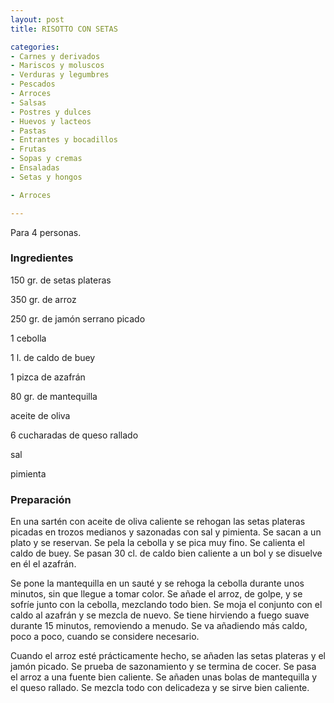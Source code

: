 ```yaml
---
layout: post
title: RISOTTO CON SETAS

categories:
- Carnes y derivados
- Mariscos y moluscos
- Verduras y legumbres
- Pescados
- Arroces
- Salsas
- Postres y dulces
- Huevos y lacteos
- Pastas
- Entrantes y bocadillos
- Frutas
- Sopas y cremas
- Ensaladas
- Setas y hongos

- Arroces

---
```


Para 4 personas.

<h3>Ingredientes</h3>

150 gr. de setas plateras

350 gr. de arroz

250 gr. de jamón serrano picado

1 cebolla

1 l. de caldo de buey

1 pizca de azafrán

80 gr. de mantequilla

aceite de oliva

6 cucharadas de queso rallado

sal

pimienta

<h3>Preparación</h3>

En una sartén con aceite de oliva caliente se rehogan las setas plateras picadas en trozos medianos y sazonadas con sal y pimienta. Se sacan a un plato y se reservan. Se pela la cebolla y se pica muy fino. Se calienta el caldo de buey. Se pasan 30 cl. de caldo bien caliente a un bol y se disuelve en él el azafrán.

Se pone la mantequilla en un sauté y se rehoga la cebolla durante unos minutos, sin que llegue a tomar color. Se añade el arroz, de golpe, y se sofríe junto con la cebolla, mezclando todo bien. Se moja el conjunto con el caldo al azafrán y se mezcla de nuevo. Se tiene hirviendo a fuego suave durante 15 minutos, removiendo a menudo. Se va añadiendo más caldo, poco a poco, cuando se considere necesario.

Cuando el arroz esté prácticamente hecho, se añaden las setas plateras y el jamón picado. Se prueba de sazonamiento y se termina de cocer. Se pasa el arroz a una fuente bien caliente. Se añaden unas bolas de mantequilla y el queso rallado. Se mezcla todo con delicadeza y se sirve bien caliente.

